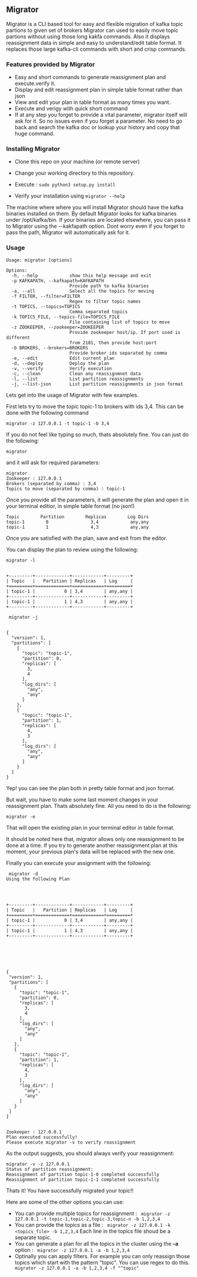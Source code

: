 ## Migrator

Migrator is a CLI based tool for easy and flexible migration of kafka topic partions to given set of brokers
Migrator can used to easily move topic partions without using those long kakfa commands. Also it displays reassignment
data in simple and easy to understand/edit table format. It replaces those large kafka-cli commands with short
and crisp commands.

### Features provided by Migrator

- Easy and short commands to generate reassignment plan and execute.verify it.
- Display and edit reassignment plan in simple table format rather than json
- View and edit your plan in table format as many times you want.
- Execute and verigy with quick short command
- If at any step you forget to provide a vital parameter, migrator itself will ask for it. So no issues even if you
  forget a parameter. No need to go back and search the kafka doc or lookup your history and copy that huge command.

### Installing Migrator

- Clone this repo on your machine (or remote server)

- Change your working directory to this repository.

- Execute : ```sudo python3 setup.py install```

- Verify your installation using ```migrator --help```

The machine where where you will install Migrator should have the kafka binaries installed on them.
By default Migrator looks for kafka binaries under /opt/kafka/bin. If your binaries are located elsewhere, you
can pass it to Migrator using the --kakfapath option. Dont worry even if you forget to pass the path, Migrator
will automatically ask for it.

### Usage

```
Usage: migrator [options]

Options:
  -h, --help            show this help message and exit
  -p KAFKAPATH, --kafkapath=KAFKAPATH
                        Provide path to kafka binaries
  -a, --all             Select all the topics for moving
  -f FILTER, --filter=FILTER
                        Regex to filter topic names
  -t TOPICS, --topics=TOPICS
                        Comma separated topics
  -k TOPICS_FILE, --topics-file=TOPICS_FILE
                        File containing list of topics to move
  -z ZOOKEEPER, --zookeeper=ZOOKEEPER
                        Provide zookeeper host/ip. If port used is different
                        from 2181, then provide host:port
  -b BROKERS, --brokers=BROKERS
                        Provide broker ids separated by comma
  -e, --edit            Edit current plan
  -d, --deploy          Deploy the plan
  -v, --verify          Verify execution
  -c, --clean           Clean any reassignmnet data
  -l, --list            List partition reassignments
  -j, --list-json       List partition reassignments in json format
```

Lets get into the usage of Migrator with few examples.

First lets try to move the topic topic-1 to brokers with ids 3,4. This can be done with the following  command

```
migrator -z 127.0.0.1 -t topic-1 -b 3,4
```
If you do not feel like typing so much, thats absolutely fine. You can just do the following:

```
migrator
```
and it will ask for required parameters:

```
migrator
Zookeeper : 127.0.0.1
Brokers (separated by comma) : 3,4
Topics to move (separated by comma) : topic-1

```

Once you provide all the parameters, it will generate the plan and open it in your terminal editior, in simple table format
(no json!)

```
Topic        Partition        Replicas        Log Dirs
topic-1        0                3,4            any,any
topic-1        1                4,3            any,any
```

Once you are satisfied with the plan, save and exit from the editor.

You can display the plan to review using the following:

```
migrator -l


+---------+-------------+------------+---------+
| Topic   |   Partition | Replicas   | Log     |
+=========+=============+============+=========+
| topic-1 |           0 | 3,4        | any,any |
+---------+-------------+------------+---------+
| topic-1 |           1 | 4,3        | any,any |
+---------+-------------+------------+---------+

 migrator -j


{
  "version": 1,
  "partitions": [
    {
      "topic": "topic-1",
      "partition": 0,
      "replicas": [
        3,
        4
      ],
      "log_dirs": [
        "any",
        "any"
      ]
    },
    {
      "topic": "topic-1",
      "partition": 1,
      "replicas": [
        4,
        3
      ],
      "log_dirs": [
        "any",
        "any"
      ]
    }
  ]
}
```
Yep! you can see the plan both in pretty table format and json format.

But wait, you have to make some last moment changes in your reassignment plan. Thats absolutely fine. All you need to
do is the following:

```
migrator -e
```
 That will open the existing plan in your terminal editor in table format.
 
 It should be noted here that, migrator allows only one reassignment to be done at a time. If you try to generate another
 reassignment plan at this moment, your previous plan's data will be replaced with the new one.
 
 Finally you can execute your assignment with the following:
 
 ```
  migrator -d
Using the following Plan




+---------+-------------+------------+---------+
| Topic   |   Partition | Replicas   | Log     |
+=========+=============+============+=========+
| topic-1 |           0 | 3,4        | any,any |
+---------+-------------+------------+---------+
| topic-1 |           1 | 4,3        | any,any |
+---------+-------------+------------+---------+






{
  "version": 1,
  "partitions": [
    {
      "topic": "topic-1",
      "partition": 0,
      "replicas": [
        3,
        4
      ],
      "log_dirs": [
        "any",
        "any"
      ]
    },
    {
      "topic": "topic-1",
      "partition": 1,
      "replicas": [
        4,
        3
      ],
      "log_dirs": [
        "any",
        "any"
      ]
    }
  ]
}


Zookeeper : 127.0.0.1
Plan executed successfully!
Please execute migrator -v to verify reassignment
 ```
 
 As the output suggests, you should always verify your reassignment:
 
 ```
 migrator -v -z 127.0.0.1
Status of partition reassignment: 
Reassignment of partition topic-1-0 completed successfully
Reassignment of partition topic-1-1 completed successfully

 ```
 
 Thats it! You have successfully migrated your topic!!
 
 Here are some of the other options you can use:
 
 - You can provide multiple topics for reassignment : ``` migrator -z 127.0.0.1 -t topic-1,topic-2,topic-3,topic-n -b 1,2,3,4```
 - You can provide the topics as a file : ``` migrator -z 127.0.0.1 -k <topics_file> -b 1,2,3,4``` Each line in the topics file shoud be a separate topic.
 - You can generate a plan for all the topics in the cluster using the **-a** option : ``` migrator -z 127.0.0.1 -a -b 1,2,3,4```
 - Optinally you can apply filters. For example you can only reassign those topics which start with the pattern "topic". You can use regex to do this. ``` migrator -z 127.0.0.1 -a -b 1,2,3,4 -f "^topic"```
 

